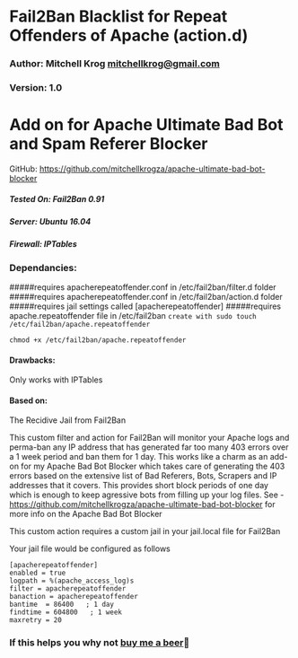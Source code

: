 # Fail2Ban Blacklist for Repeat Offenders of Apache (action.d)

### Author: Mitchell Krog <mitchellkrog@gmail.com>
### Version: 1.0

# Add on for Apache Ultimate Bad Bot and Spam Referer Blocker
GitHub: https://github.com/mitchellkrogza/apache-ultimate-bad-bot-blocker


##### Tested On: Fail2Ban 0.91
##### Server: Ubuntu 16.04
##### Firewall: IPTables

### Dependancies: 
#####requires apacherepeatoffender.conf in /etc/fail2ban/filter.d folder
#####requires apacherepeatoffender.conf in /etc/fail2ban/action.d folder
#####requires jail settings called [apacherepeatoffender]
#####requires apache.repeatoffender file in /etc/fail2ban
`create with sudo touch /etc/fail2ban/apache.repeatoffender`

`chmod +x /etc/fail2ban/apache.repeatoffender`

#### Drawbacks: 
Only works with IPTables


#### Based on: 
The Recidive Jail from Fail2Ban

This custom filter and action for Fail2Ban will monitor your Apache logs and perma-ban
any IP address that has generated far too many 403 errors over a 1 week period
and ban them for 1 day. This works like a charm as an add-on for my Apache Bad
Bot Blocker which takes care of generating the 403 errors based on the extensive
list of Bad Referers, Bots, Scrapers and IP addresses that it covers. This provides short
block periods of one day which is enough to keep agressive bots from filling up your log files.
See - https://github.com/mitchellkrogza/apache-ultimate-bad-bot-blocker for more info on the Apache Bad Bot Blocker

This custom action requires a custom jail in your jail.local file for Fail2Ban

Your jail file would be configured as follows

```
[apacherepeatoffender]
enabled = true
logpath = %(apache_access_log)s
filter = apacherepeatoffender
banaction = apacherepeatoffender
bantime  = 86400   ; 1 day
findtime = 604800   ; 1 week
maxretry = 20
```

### If this helps you why not [buy me a beer](https://www.paypal.com/cgi-bin/webscr?cmd=_s-xclick&hosted_button_id=XP2AZ4S5HNAWQ):beer: